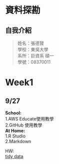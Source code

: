 # 資料探勘
## 自我介紹
> 姓名：張德賢 <br />
> 學校：東吳大學 <br />
> 系所：巨資系 碩一 <br />
> 學號：08370011 <br />

# Week1
## 9/27
**School:**<br />
1.AWS Educate使用教學<br />
2.GitHub     使用教學<br />
**At Home:**<br />
1.R Studio <br />
2.Markdown <br />

HW: <br />
[tidy data](https://08370011.github.io/data-mining/Week1/hw1.html)


